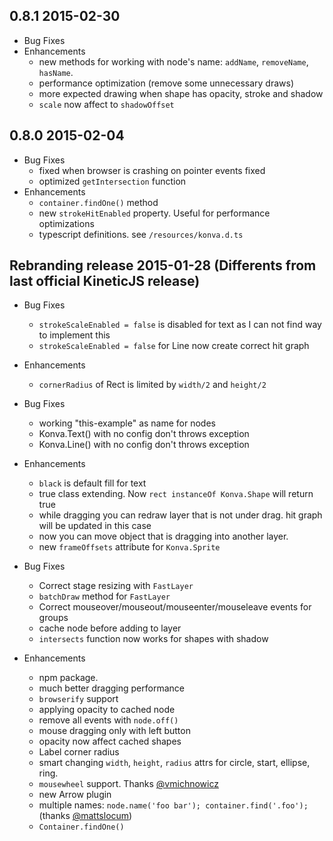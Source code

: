 ## 0.8.1 2015-02-30

* Bug Fixes
* Enhancements
    * new methods for working with node's name: `addName`, `removeName`, `hasName`.
    * performance optimization (remove some unnecessary draws)
    * more expected drawing when shape has opacity, stroke and shadow
    * `scale` now affect to `shadowOffset`

## 0.8.0 2015-02-04

* Bug Fixes
    * fixed when browser is crashing on pointer events fixed
    * optimized `getIntersection` function
* Enhancements
    * `container.findOne()` method
    * new `strokeHitEnabled` property. Useful for performance optimizations
    * typescript definitions. see `/resources/konva.d.ts`


## Rebranding release 2015-01-28 (Differents from last official KineticJS release)

* Bug Fixes
    * `strokeScaleEnabled = false` is disabled for text as I can not find way to implement this
    * `strokeScaleEnabled = false` for Line now create correct hit graph
* Enhancements
    * `cornerRadius` of Rect is limited by `width/2` and `height/2`

* Bug Fixes
    * working "this-example" as name for nodes
    * Konva.Text() with no config don't throws exception
    * Konva.Line() with no config don't throws exception
* Enhancements
    * `black` is default fill for text
    * true class extending. Now `rect instanceOf Konva.Shape` will return true
    * while dragging you can redraw layer that is not under drag. hit graph will be updated in this case
    * now you can move object that is dragging into another layer.
    * new `frameOffsets` attribute for `Konva.Sprite`

* Bug Fixes
    * Correct stage resizing with `FastLayer`
    * `batchDraw` method for `FastLayer`
    * Correct mouseover/mouseout/mouseenter/mouseleave events for groups
    * cache node before adding to layer
    * `intersects` function now works for shapes with shadow
* Enhancements
    * npm package.
    * much better dragging performance
    * `browserify` support
    * applying opacity to cached node
    * remove all events with `node.off()`
    * mouse dragging only with left button
    * opacity now affect cached shapes
    * Label corner radius
    * smart changing `width`, `height`, `radius` attrs for circle, start, ellipse, ring.
    * `mousewheel` support. Thanks [@vmichnowicz](https://github.com/vmichnowicz)
    * new Arrow plugin
    * multiple names: `node.name('foo bar'); container.find('.foo');` (thanks [@mattslocum](https://github.com/mattslocum))
    * `Container.findOne()`